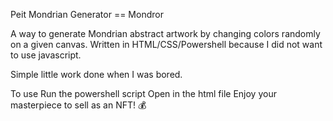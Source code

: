 Peit Mondrian Generator == Mondror 

A way to generate Mondrian abstract artwork by changing colors randomly on a given canvas. 
Written in HTML/CSS/Powershell because I did not want to use javascript.

Simple little work done when I was bored.

To use 
Run the powershell script 
Open in the html file 
Enjoy your masterpiece to sell as an NFT! 💰